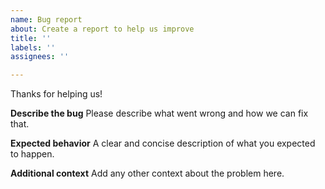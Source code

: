 ```yaml
---
name: Bug report
about: Create a report to help us improve
title: ''
labels: ''
assignees: ''

---
```


Thanks for helping us!

**Describe the bug**
Please describe what went wrong and how we can fix that.

**Expected behavior**
A clear and concise description of what you expected to happen.

**Additional context**
Add any other context about the problem here.
